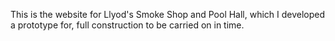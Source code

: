 This is the website for Llyod's Smoke Shop and Pool Hall, which I developed a prototype for, full construction to be carried on in time.
